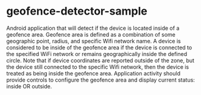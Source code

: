 # geofence-detector-sample
Android application that will detect if the device is located inside of a geofence area.  Geofence area is defined as a combination of some geographic point, radius, and specific Wifi network name. A device is considered to be inside of the geofence area if the device is connected to the specified WiFi network or remains geographically inside the defined circle.  Note that if device coordinates are reported outside of the zone, but the device still connected to the specific Wifi network, then the device is treated as being inside the geofence area.  Application activity should provide controls to configure the geofence area and display current status: inside OR outside.
